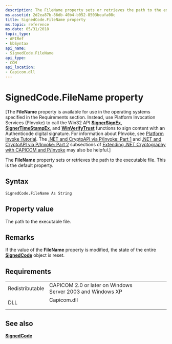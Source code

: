 ```yaml
---
description: The FileName property sets or retrieves the path to the executable file. This is the default property.
ms.assetid: 2d2ea87b-86db-40b4-b052-8503beafa08c
title: SignedCode.FileName property
ms.topic: reference
ms.date: 05/31/2018
topic_type: 
- APIRef
- kbSyntax
api_name: 
- SignedCode.FileName
api_type: 
- COM
api_location: 
- Capicom.dll
---
```


# SignedCode.FileName property

\[The **FileName** property is available for use in the operating systems specified in the Requirements section. Instead, use Platform Invocation Services (PInvoke) to call the Win32 API [**SignerSignEx**](signersignex.md), [**SignerTimeStampEx**](signertimestampex.md), and [**WinVerifyTrust**](/windows/desktop/api/Wintrust/nf-wintrust-winverifytrust) functions to sign content with an Authenticode digital signature. For information about PInvoke, see [Platform Invoke Tutorial](https://msdn.microsoft.com/library/aa288468.aspx). The [.NET and CryptoAPI via P/Invoke: Part 1](/previous-versions/ms867087(v=msdn.10)#netcryptoapi_topic5) and [.NET and CryptoAPI via P/Invoke: Part 2](/previous-versions/ms867087(v=msdn.10)#netcryptoapi_topic6) subsections of [Extending .NET Cryptography with CAPICOM and P/Invoke](/previous-versions/ms867087(v=msdn.10)) may also be helpful.\]

The **FileName** property sets or retrieves the path to the executable file. This is the default property.

## Syntax


```VB
SignedCode.FileName As String
```



## Property value

The path to the executable file.

## Remarks

If the value of the **FileName** property is modified, the state of the entire [**SignedCode**](signedcode.md) object is reset.

## Requirements



|                            |                                                                                        |
|----------------------------|----------------------------------------------------------------------------------------|
| Redistributable<br/> | CAPICOM 2.0 or later on Windows Server 2003 and Windows XP<br/>                  |
| DLL<br/>             | <dl> <dt>Capicom.dll</dt> </dl> |



## See also

<dl> <dt>

[**SignedCode**](signedcode.md)
</dt> </dl>

 

 
